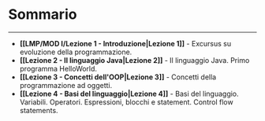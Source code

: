 # Sommario
---
- **[[LMP/MOD I/Lezione 1 - Introduzione|Lezione 1]]** - Excursus su evoluzione della programmazione.
- **[[Lezione 2 - Il linguaggio Java|Lezione 2]]** - Il linguaggio Java. Primo programma HelloWorld.
- **[[Lezione 3 - Concetti dell'OOP|Lezione 3]]** - Concetti della programmazione ad oggetti. 
- **[[Lezione 4 - Basi del linguaggio|Lezione 4]]** - Basi del linguaggio. Variabili. Operatori. Espressioni, blocchi e statement. Control flow statements.